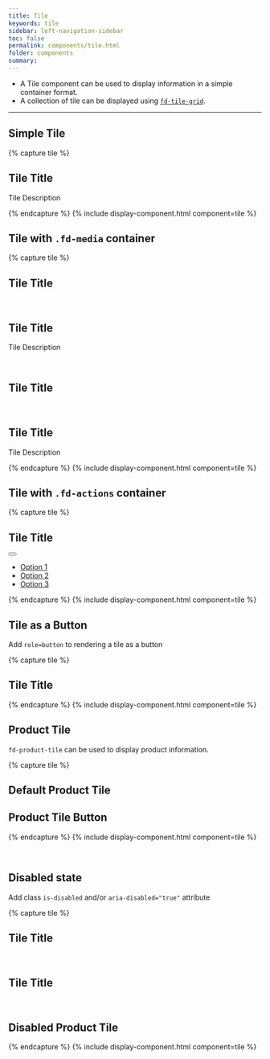```yaml
---
title: Tile
keywords: tile
sidebar: left-navigation-sidebar
toc: false
permalink: components/tile.html
folder: components
summary:
---
```


- A Tile component can be used to display information in a simple container format.
- A collection of tile can be displayed using [`fd-tile-grid`](tile-grid.html).

<hr>

## Simple Tile

{% capture tile %}
<div class="fd-tile">
    <div class="fd-tile__content">
        <h2 class="fd-tile__title">Tile Title</h2>
        <p>Tile Description</p>
    </div>
</div>
{% endcapture %}
{% include display-component.html component=tile %}

<br>

## Tile with `.fd-media` container

{% capture tile %}
<div class="fd-tile">
    <div class="fd-tile__media">
        <span class=" fd-identifier--m fd-identifier--transparent sap-icon--home"></span>
    </div>
    <div class="fd-tile__content">
        <h2 class="fd-tile__title">Tile Title</h2>
    </div>
</div>

<br>

<div class="fd-tile">
    <div class="fd-tile__media">
        <span class=" fd-identifier--m sap-icon--home fd-has-background-color-accent-3"></span>
    </div>
    <div class="fd-tile__content">
        <h2 class="fd-tile__title">Tile Title</h2>
        <p>Tile Description</p>
    </div>
</div>

<br>

<div class="fd-tile">
    <div class="fd-tile__media">
        <span class=" fd-image--m" aria-label="TILE_MEDIA_ALT" style="background-image: url('http://api.adorable.io/avatars/50/rodney.artichoke@hybris.com.png');"></span>
    </div>
    <div class="fd-tile__content">
        <h2 class="fd-tile__title">Tile Title</h2>
    </div>
</div>

<br>

<div class="fd-tile">
    <div class="fd-tile__media">
        <span class=" fd-image--m fd-image--circle" aria-label="TILE_MEDIA_ALT" style="background-image: url('http://api.adorable.io/avatars/50/rodney.artichoke@hybris.com.png');"></span>
    </div>
    <div class="fd-tile__content">
        <h2 class="fd-tile__title">Tile Title</h2>
        <p>Tile Description</p>
    </div>
</div>
{% endcapture %}
{% include display-component.html component=tile %}

## Tile with `.fd-actions` container

{% capture tile %}
<div class="fd-tile">
    <div class="fd-tile__content">
        <h2 class="fd-tile__title">Tile Title</h2>
    </div>
    <div class="fd-tile__actions">
        <div class="fd-popover fd-popover--right">
            <div class="fd-popover__control">
                <button class="fd-button--light sap-icon--overflow" aria-label="More" aria-expanded="false"
                    aria-controls="WQIDD179" aria-haspopup="true"></button>
            </div>
            <div class="fd-popover__body fd-popover__body--right fd-popover__body--no-arrow" aria-hidden="true" id="WQIDD179">
                <nav class="fd-menu" id="">
                    <ul class="fd-menu__list">
                        <li><a href="#" class="fd-menu__item">Option 1</a></li>
                        <li><a href="#" class="fd-menu__item">Option 2</a></li>
                        <li><a href="#" class="fd-menu__item">Option 3</a></li>
                    </ul>
                </nav>
            </div>
        </div>
    </div>
</div>
{% endcapture %}
{% include display-component.html component=tile %}

<br>

## Tile as a Button
Add `role=button` to rendering a tile as a button

{% capture tile %}
<div class="fd-tile" role="button">
    <div class="fd-tile__content">
        <h2 class="fd-tile__title">Tile Title</h2>
    </div>
</div>
{% endcapture %}
{% include display-component.html component=tile %}

<br>

## Product Tile
`fd-product-tile` can be used to display product information.

{% capture tile %}
<div class="fd-product-tile">
    <div class="fd-product-tile__media" style="background-image: url('https://techne.yaas.io/images/product-thumbnail-wide.png');"></div>
    <div class="fd-product-tile__content">
        <h2 class="fd-product-tile__title">Default Product Tile</h2>
    </div>
</div>

<div class="fd-product-tile" role="button">
    <div class="fd-product-tile__media" style="background-image: url('https://techne.yaas.io/images/product-thumbnail-wide.png');"></div>
    <div class="fd-product-tile__content">
        <h2 class="fd-product-tile__title">Product Tile Button</h2>
    </div>
</div>

{% endcapture %}
{% include display-component.html component=tile %}

<br>

## Disabled state
Add class `is-disabled` and/or `aria-disabled="true"` attribute

{% capture tile %}
<div class="fd-tile" aria-disabled="true">
    <div class="fd-tile__content">
        <h2 class="fd-tile__title">Tile Title</h2>
    </div>
</div>

<br>

<div class="fd-tile" aria-disabled="true">
    <div class="fd-tile__media">
        <span class=" fd-identifier--m fd-identifier--transparent sap-icon--home"></span>
    </div>
    <div class="fd-tile__content">
        <h2 class="fd-tile__title">Tile Title</h2>
    </div>
</div>

<br>

<div class="fd-product-tile" aria-disabled="true">
    <div class="fd-product-tile__media" style="background-image: url('https://techne.yaas.io/images/product-thumbnail-wide.png');"></div>
    <div class="fd-product-tile__content">
        <h2 class="fd-product-tile__title">Disabled Product Tile</h2>
    </div>
</div>

{% endcapture %}
{% include display-component.html component=tile %}

<br>
